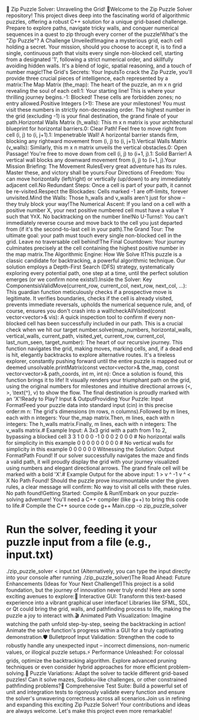 🚀 Zip Puzzle Solver: Unraveling the Grid! 🧩Welcome to the Zip Puzzle Solver repository! This project dives deep into the fascinating world of algorithmic puzzles, offering a robust C++ solution for a unique grid-based challenge. Prepare to explore paths, navigate tricky walls, and conquer numerical sequences in a quest to zip through every corner of the puzzle!What's the "Zip Puzzle"? A Challenge Unveiled!Imagine a mysterious grid, each cell holding a secret. Your mission, should you choose to accept it, is to find a single, continuous path that visits every single non-blocked cell, starting from a designated '1', following a strict numerical order, and skillfully avoiding hidden walls. It's a blend of logic, spatial reasoning, and a touch of number magic!The Grid's Secrets: Your InputsTo crack the Zip Puzzle, you'll provide three crucial pieces of intelligence, each represented by a matrix:The Map Matrix (the_map): The heart of the puzzle, an m x n grid revealing the soul of each cell:1: Your starting line! This is where your thrilling journey begins.-1: Blocked! These cells are forbidden zones; no entry allowed.Positive Integers (>1): These are your milestones! You must visit these numbers in strictly non-decreasing order. The highest number in the grid (excluding -1) is your final destination, the grand finale of your path.Horizontal Walls Matrix (h_walls): This m x n matrix is your architectural blueprint for horizontal barriers.0: Clear Path! Feel free to move right from cell (i, j) to (i, j+1).1: Impenetrable Wall! A horizontal barrier stands firm, blocking any rightward movement from (i, j) to (i, j+1).Vertical Walls Matrix (v_walls): Similarly, this m x n matrix unveils the vertical obstacles.0: Open Passage! You're free to move down from cell (i, j) to (i+1, j).1: Solid Barrier! A vertical wall blocks any downward movement from (i, j) to (i+1, j).Your Mission Briefing: The Movement RulesEvery great adventure has its rules. Master these, and victory shall be yours:Four Directions of Freedom: You can move horizontally (left/right) or vertically (up/down) to any immediately adjacent cell.No Redundant Steps: Once a cell is part of your path, it cannot be re-visited.Respect the Blockades: Cells marked -1 are off-limits, forever unvisited.Mind the Walls: Those h_walls and v_walls aren't just for show – they truly block your way!The Numerical Ascent: If you land on a cell with a positive number X, your next positive numbered cell must have a value Y such that Y≥X. No backtracking on the number line!No U-Turns!: You can't immediately reverse course and move back to the cell you just departed from (if it's the second-to-last cell in your path).The Grand Tour: The ultimate goal: your path must touch every single non-blocked cell in the grid. Leave no traversable cell behind!The Final Countdown: Your journey culminates precisely at the cell containing the highest positive number in the map matrix.The Algorithmic Engine: How We Solve ItThis puzzle is a classic candidate for backtracking, a powerful algorithmic technique. Our solution employs a Depth-First Search (DFS) strategy, systematically exploring every potential path, one step at a time, until the perfect solution emerges (or we confirm none exists!).Inside the Solver: Key ComponentsisValidMove(current_row, current_col, next_row, next_col, ...): This guardian function meticulously checks if a prospective move is legitimate. It verifies boundaries, checks if the cell is already visited, prevents immediate reversals, upholds the numerical sequence rule, and, of course, ensures you don't crash into a wall!checkAllVisited(const vector<vector<bool>>& vis): A quick inspection tool to confirm if every non-blocked cell has been successfully included in our path. This is a crucial check when we hit our target number.solve(map_numbers, horizontal_walls, vertical_walls, current_path, visited_yet, current_row, current_col, last_num_seen, target_number): The heart of our recursive journey. This function navigates the grid, making moves, marking cells, and, if a dead end is hit, elegantly backtracks to explore alternative routes. It's a tireless explorer, constantly pushing forward until the entire puzzle is mapped out or deemed unsolvable.printMatrix(const vector<vector<int>>& the_map, const vector<vector<int>>& path_coords, int m, int n): Once a solution is found, this function brings it to life! It visually renders your triumphant path on the grid, using the original numbers for milestones and intuitive directional arrows (<, >, \text{^}, v) to show the flow. The final destination is proudly marked with an 'X'!Ready to Play? Input & OutputProviding Your Puzzle: Input FormatFeed your puzzle data into standard input (cin) in this precise order:m n: The grid's dimensions (m rows, n columns).Followed by m lines, each with n integers: Your the_map matrix.Then, m lines, each with n integers: The h_walls matrix.Finally, m lines, each with n integers: The v_walls matrix.# Example Input: A 3x3 grid with a path from 1 to 2, bypassing a blocked cell
3 3
1 0 0
0 -1 0
0 0 2
0 0 0  # No horizontal walls for simplicity in this example
0 0 0
0 0 0
0 0 0  # No vertical walls for simplicity in this example
0 0 0
0 0 0
Witnessing the Solution: Output FormatPath Found! If our solver successfully navigates the maze and finds a valid path, it will proudly display the grid with your journey visualized using numbers and elegant directional arrows. The grand finale cell will be marked with a bold 'X'.# Example Output for the above input:
1 > v
^ -1 v
^ < X
No Path Found! Should the puzzle prove insurmountable under the given rules, a clear message will confirm: No way to visit all cells with these rules. No path found!Getting Started: Compile & Run!Embark on your puzzle-solving adventure! You'll need a C++ compiler (like g++) to bring this code to life.# Compile the C++ source code
g++ Main.cpp -o zip_puzzle_solver

# Run the solver, feeding it your puzzle input from a file (e.g., input.txt)
./zip_puzzle_solver < input.txt
(Alternatively, you can type the input directly into your console after running ./zip_puzzle_solver)The Road Ahead: Future Enhancements (Ideas for Your Next Challenge!)This project is a solid foundation, but the journey of innovation never truly ends! Here are some exciting avenues to explore:🎨 Interactive GUI: Transform this text-based experience into a vibrant graphical user interface! Libraries like SFML, SDL, or Qt could bring the grid, walls, and pathfinding process to life, making the puzzle a joy to interact with.🎬 Animated Path Visualization: Imagine watching the path unfold step-by-step, seeing the backtracking in action! Animate the solve function's progress within a GUI for a truly captivating demonstration.🛡️ Bulletproof Input Validation: Strengthen the code to robustly handle any unexpected input – incorrect dimensions, non-numeric values, or illogical puzzle setups.⚡ Performance Unleashed: For colossal grids, optimize the backtracking algorithm. Explore advanced pruning techniques or even consider hybrid approaches for more efficient problem-solving.🔄 Puzzle Variations: Adapt the solver to tackle different grid-based puzzles! Can it solve mazes, Sudoku-like challenges, or other constrained pathfinding problems?🧪 Comprehensive Test Suite: Build a powerful set of unit and integration tests to rigorously validate every function and ensure the solver's unwavering correctness across all scenarios.Join us in refining and expanding this exciting Zip Puzzle Solver! Your contributions and ideas are always welcome. Let's make this project even more remarkable!
